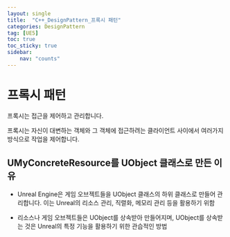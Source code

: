 ```yaml
---
layout: single
title:  "C++_DesignPattern_프록시 패턴"
categories: DesignPattern
tag: [UE5]
toc: true
toc_sticky: true
sidebar:
    nav: "counts"
---
```


# 프록시 패턴

프록시는 접근을 제어하고 관리합니다.

프록시는 자신이 대변하는 객체와 그 객체에 접근하려는 클라이언트 사이에서 여러가지 방식으로 작업을 제어합니다.
   
## UMyConcreteResource를 UObject 클래스로 만든 이유

* Unreal Engine은 게임 오브젝트들을 UObject 클래스의 하위 클래스로 만들어 관리합니다. 이는 Unreal의 리소스 관리, 직렬화, 메모리 관리 등을 활용하기 위함

* 리소스나 게임 오브젝트들은 UObject를 상속받아 만들어지며, UObject를 상속받는 것은 Unreal의 특정 기능을 활용하기 위한 관습적인 방법

